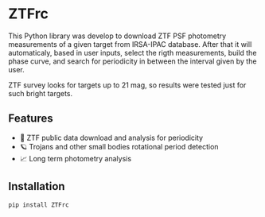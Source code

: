 # ZTFrc

This Python library was develop to download ZTF PSF photometry measurements of a given target from IRSA-IPAC database. 
After that it will automaticaly, based in user inputs, select the rigth measurements, build the phase curve, and search for periodicity in between the interval given by the user. 

ZTF survey looks for targets up to 21 mag, so results were tested just for such bright targets. 

## Features

- 🔭 ZTF public data download and analysis for periodicity
- 🪐 Trojans and other small bodies rotational period detection
- 📈 Long term photometry analysis

## Installation

```bash
pip install ZTFrc
